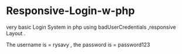 # Responsive-Login-w-php
very basic Login System in php using badUserCredentials ,responsive Layout . 

The username is  = rysavy , the password is  = password123

